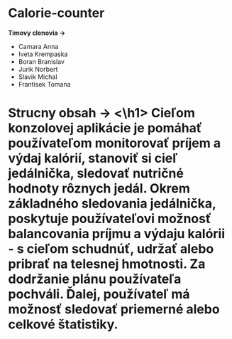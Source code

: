 # Calorie-counter

**Timovy clenovia ->**
* Camara Anna
* Iveta Krempaska
* Boran Branislav
* Jurik Norbert
* Slavik Michal
* Frantisek Tomana

**<h1> Strucny obsah -> <\h1>**
Cieľom konzolovej aplikácie je pomáhať používateľom monitorovať príjem a výdaj kalórií, stanoviť si cieľ jedálnička, sledovať nutričné hodnoty rôznych jedál. Okrem základného sledovania jedálnička, poskytuje používateľovi možnosť balancovania príjmu a výdaju kalórii - s cieľom schudnúť, udržať alebo pribrať na telesnej hmotnosti. Za dodržanie plánu používateľa pochváli.  Ďalej, používateľ má možnosť sledovať priemerné alebo celkové štatistiky.
  
